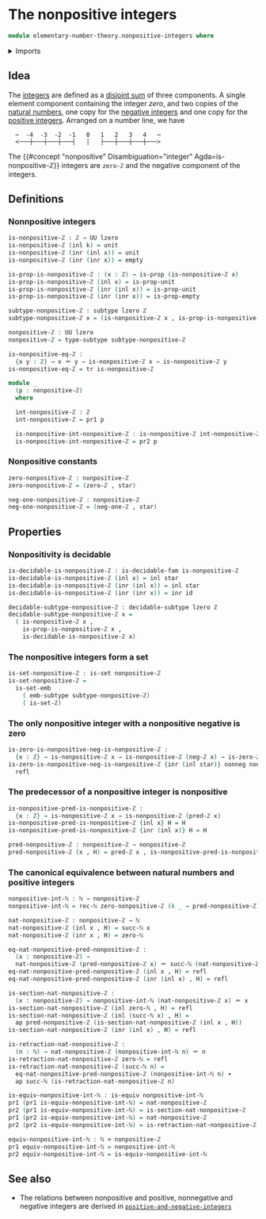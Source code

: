 # The nonpositive integers

```agda
module elementary-number-theory.nonpositive-integers where
```

<details><summary>Imports</summary>

```agda
open import elementary-number-theory.integers
open import elementary-number-theory.natural-numbers

open import foundation.action-on-identifications-functions
open import foundation.coproduct-types
open import foundation.decidable-subtypes
open import foundation.decidable-types
open import foundation.dependent-pair-types
open import foundation.empty-types
open import foundation.equivalences
open import foundation.function-types
open import foundation.identity-types
open import foundation.propositions
open import foundation.retractions
open import foundation.sections
open import foundation.sets
open import foundation.subtypes
open import foundation.transport-along-identifications
open import foundation.unit-type
open import foundation.universe-levels
```

</details>

## Idea

The [integers](elementary-number-theory.integers.md) are defined as a
[disjoint sum](foundation-core.coproduct-types.md) of three components. A single
element component containing the integer _zero_, and two copies of the
[natural numbers](elementary-number-theory.natural-numbers.md), one copy for the
[negative integers](elementary-number-theory.negative-integers.md) and one copy
for the [positive integers](elementary-number-theory.positive-integers.md).
Arranged on a number line, we have

```text
  ⋯  -4  -3  -2  -1   0   1   2   3   4   ⋯
  <───┼───┼───┼───┤   |   ├───┼───┼───┼───>
```

The {{#concept "nonpositive" Disambiguation="integer" Agda=is-nonpositive-ℤ}}
integers are `zero-ℤ` and the negative component of the integers.

## Definitions

### Nonnpositive integers

```agda
is-nonpositive-ℤ : ℤ → UU lzero
is-nonpositive-ℤ (inl k) = unit
is-nonpositive-ℤ (inr (inl x)) = unit
is-nonpositive-ℤ (inr (inr x)) = empty

is-prop-is-nonpositive-ℤ : (x : ℤ) → is-prop (is-nonpositive-ℤ x)
is-prop-is-nonpositive-ℤ (inl x) = is-prop-unit
is-prop-is-nonpositive-ℤ (inr (inl x)) = is-prop-unit
is-prop-is-nonpositive-ℤ (inr (inr x)) = is-prop-empty

subtype-nonpositive-ℤ : subtype lzero ℤ
subtype-nonpositive-ℤ x = (is-nonpositive-ℤ x , is-prop-is-nonpositive-ℤ x)

nonpositive-ℤ : UU lzero
nonpositive-ℤ = type-subtype subtype-nonpositive-ℤ

is-nonpositive-eq-ℤ :
  {x y : ℤ} → x ＝ y → is-nonpositive-ℤ x → is-nonpositive-ℤ y
is-nonpositive-eq-ℤ = tr is-nonpositive-ℤ

module _
  (p : nonpositive-ℤ)
  where

  int-nonpositive-ℤ : ℤ
  int-nonpositive-ℤ = pr1 p

  is-nonpositive-int-nonpositive-ℤ : is-nonpositive-ℤ int-nonpositive-ℤ
  is-nonpositive-int-nonpositive-ℤ = pr2 p
```

### Nonpositive constants

```agda
zero-nonpositive-ℤ : nonpositive-ℤ
zero-nonpositive-ℤ = (zero-ℤ , star)

neg-one-nonpositive-ℤ : nonpositive-ℤ
neg-one-nonpositive-ℤ = (neg-one-ℤ , star)
```

## Properties

### Nonpositivity is decidable

```agda
is-decidable-is-nonpositive-ℤ : is-decidable-fam is-nonpositive-ℤ
is-decidable-is-nonpositive-ℤ (inl x) = inl star
is-decidable-is-nonpositive-ℤ (inr (inl x)) = inl star
is-decidable-is-nonpositive-ℤ (inr (inr x)) = inr id

decidable-subtype-nonpositive-ℤ : decidable-subtype lzero ℤ
decidable-subtype-nonpositive-ℤ x =
  ( is-nonpositive-ℤ x ,
    is-prop-is-nonpositive-ℤ x ,
    is-decidable-is-nonpositive-ℤ x)
```

### The nonpositive integers form a set

```agda
is-set-nonpositive-ℤ : is-set nonpositive-ℤ
is-set-nonpositive-ℤ =
  is-set-emb
    ( emb-subtype subtype-nonpositive-ℤ)
    ( is-set-ℤ)
```

### The only nonpositive integer with a nonpositive negative is zero

```agda
is-zero-is-nonpositive-neg-is-nonpositive-ℤ :
  {x : ℤ} → is-nonpositive-ℤ x → is-nonpositive-ℤ (neg-ℤ x) → is-zero-ℤ x
is-zero-is-nonpositive-neg-is-nonpositive-ℤ {inr (inl star)} nonneg nonpos =
  refl
```

### The predecessor of a nonpositive integer is nonpositive

```agda
is-nonpositive-pred-is-nonpositive-ℤ :
  {x : ℤ} → is-nonpositive-ℤ x → is-nonpositive-ℤ (pred-ℤ x)
is-nonpositive-pred-is-nonpositive-ℤ {inl x} H = H
is-nonpositive-pred-is-nonpositive-ℤ {inr (inl x)} H = H

pred-nonpositive-ℤ : nonpositive-ℤ → nonpositive-ℤ
pred-nonpositive-ℤ (x , H) = pred-ℤ x , is-nonpositive-pred-is-nonpositive-ℤ H
```

### The canonical equivalence between natural numbers and positive integers

```agda
nonpositive-int-ℕ : ℕ → nonpositive-ℤ
nonpositive-int-ℕ = rec-ℕ zero-nonpositive-ℤ (λ _ → pred-nonpositive-ℤ)

nat-nonpositive-ℤ : nonpositive-ℤ → ℕ
nat-nonpositive-ℤ (inl x , H) = succ-ℕ x
nat-nonpositive-ℤ (inr x , H) = zero-ℕ

eq-nat-nonpositive-pred-nonpositive-ℤ :
  (x : nonpositive-ℤ) →
  nat-nonpositive-ℤ (pred-nonpositive-ℤ x) ＝ succ-ℕ (nat-nonpositive-ℤ x)
eq-nat-nonpositive-pred-nonpositive-ℤ (inl x , H) = refl
eq-nat-nonpositive-pred-nonpositive-ℤ (inr (inl x) , H) = refl

is-section-nat-nonpositive-ℤ :
  (x : nonpositive-ℤ) → nonpositive-int-ℕ (nat-nonpositive-ℤ x) ＝ x
is-section-nat-nonpositive-ℤ (inl zero-ℕ , H) = refl
is-section-nat-nonpositive-ℤ (inl (succ-ℕ x) , H) =
  ap pred-nonpositive-ℤ (is-section-nat-nonpositive-ℤ (inl x , H))
is-section-nat-nonpositive-ℤ (inr (inl x) , H) = refl

is-retraction-nat-nonpositive-ℤ :
  (n : ℕ) → nat-nonpositive-ℤ (nonpositive-int-ℕ n) ＝ n
is-retraction-nat-nonpositive-ℤ zero-ℕ = refl
is-retraction-nat-nonpositive-ℤ (succ-ℕ n) =
  eq-nat-nonpositive-pred-nonpositive-ℤ (nonpositive-int-ℕ n) ∙
  ap succ-ℕ (is-retraction-nat-nonpositive-ℤ n)

is-equiv-nonpositive-int-ℕ : is-equiv nonpositive-int-ℕ
pr1 (pr1 is-equiv-nonpositive-int-ℕ) = nat-nonpositive-ℤ
pr2 (pr1 is-equiv-nonpositive-int-ℕ) = is-section-nat-nonpositive-ℤ
pr1 (pr2 is-equiv-nonpositive-int-ℕ) = nat-nonpositive-ℤ
pr2 (pr2 is-equiv-nonpositive-int-ℕ) = is-retraction-nat-nonpositive-ℤ

equiv-nonpositive-int-ℕ : ℕ ≃ nonpositive-ℤ
pr1 equiv-nonpositive-int-ℕ = nonpositive-int-ℕ
pr2 equiv-nonpositive-int-ℕ = is-equiv-nonpositive-int-ℕ
```

## See also

- The relations between nonpositive and positive, nonnegative and negative
  integers are derived in
  [`positive-and-negative-integers`](elementary-number-theory.positive-and-negative-integers.md)
